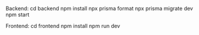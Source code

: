 Backend:
cd backend
npm install
npx prisma format
npx prisma migrate dev
npm start

Frontend:
cd frontend
npm install
npm run dev